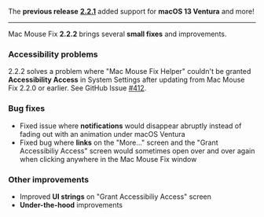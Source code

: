 The **previous release** [**2.2.1**](https://github.com/noah-nuebling/mac-mouse-fix/releases/tag/2.2.1) added support for **macOS 13 Ventura** and more!

---

Mac Mouse Fix **2.2.2** brings several **small fixes** and improvements.

### Accessibility problems

2.2.2 solves a problem where "Mac Mouse Fix Helper" couldn't be granted **Accessibility Access** in System Settings after updating from Mac Mouse Fix 2.2.0 or earlier. See GitHub Issue [#412](https://github.com/noah-nuebling/mac-mouse-fix/issues/412).

### Bug fixes

- Fixed issue where **notifications** would disappear abruptly instead of fading out with an animation under macOS Ventura
- Fixed bug where **links** on the "More..." screen and the "Grant Accessibiliy Access" screen would sometimes open over and over again when clicking anywhere in the Mac Mouse Fix window

### Other improvements

- Improved **UI strings** on "Grant Accessibiliy Access" screen
- **Under-the-hood** improvements